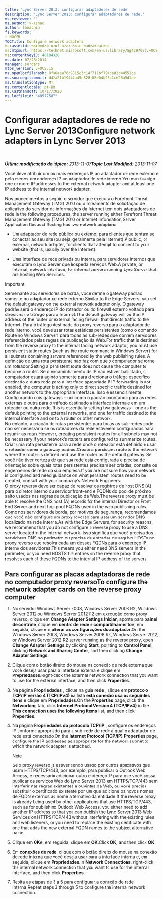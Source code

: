 ```yaml
---
title: 'Lync Server 2013: configurar adaptadores de rede'
description: 'Lync Server 2013: configurar adaptadores de rede.'
ms.reviewer: ''
ms.author: v-lanac
author: lanachin
f1.keywords:
- NOCSH
TOCTitle: Configure network adapters
ms:assetid: 6519ed80-020f-47a3-851c-03dea5eac5d9
ms:mtpsurl: https://technet.microsoft.com/en-us/library/Gg429707(v=OCS.15)
ms:contentKeyID: 48184320
ms.date: 07/23/2014
manager: serdars
mtps_version: v=OCS.15
ms.openlocfilehash: 8fa6aaa76c7815c3c14f711bf79eca82c44551ce
ms.sourcegitcommit: d42a21b194f4a45e828188e04b25c1ce28a5d1ae
ms.translationtype: MT
ms.contentlocale: pt-BR
ms.lasthandoff: 10/17/2020
ms.locfileid: "48577587"
---
```

# <a name="configure-network-adapters-in-lync-server-2013"></a><span data-ttu-id="7da60-103">Configurar adaptadores de rede no Lync Server 2013</span><span class="sxs-lookup"><span data-stu-id="7da60-103">Configure network adapters in Lync Server 2013</span></span>

<div data-xmlns="http://www.w3.org/1999/xhtml">

<div class="topic" data-xmlns="http://www.w3.org/1999/xhtml" data-msxsl="urn:schemas-microsoft-com:xslt" data-cs="https://msdn.microsoft.com/">

<div data-asp="https://msdn2.microsoft.com/asp">



</div>

<div id="mainSection">

<div id="mainBody">

<span> </span>

<span data-ttu-id="7da60-104">_**Última modificação do tópico:** 2013-11-07_</span><span class="sxs-lookup"><span data-stu-id="7da60-104">_**Topic Last Modified:** 2013-11-07_</span></span>

<span data-ttu-id="7da60-105">Você deve atribuir um ou mais endereços IP ao adaptador de rede externo e pelo menos um endereço IP ao adaptador de rede interno.</span><span class="sxs-lookup"><span data-stu-id="7da60-105">You must assign one or more IP addresses to the external network adapter and at least one IP address to the internal network adapter.</span></span>

<span data-ttu-id="7da60-106">Nos procedimentos a seguir, o servidor que executa o Forefront Threat Management Gateway (TMG) 2010 ou o roteamento de solicitação de aplicativo do servidor de informações da Internet tem dois adaptadores de rede:</span><span class="sxs-lookup"><span data-stu-id="7da60-106">In the following procedures, the server running either Forefront Threat Management Gateway (TMG) 2010 or Internet Information Server Application Request Routing has two network adapters:</span></span>

  - <span data-ttu-id="7da60-107">Um adaptador de rede público ou externo, para clientes que tentam se conectar ao seu site (ou seja, geralmente pela Internet).</span><span class="sxs-lookup"><span data-stu-id="7da60-107">A public, or external, network adapter, for clients that attempt to connect to your website (that is, usually over the Internet).</span></span>

  - <span data-ttu-id="7da60-108">Uma interface de rede privada ou interna, para servidores internos que executam o Lync Server que hospeda serviços Web.</span><span class="sxs-lookup"><span data-stu-id="7da60-108">A private, or internal, network interface, for internal servers running Lync Server that are hosting Web Services.</span></span>

<div>


> [!IMPORTANT]  
> <span data-ttu-id="7da60-109">Semelhante aos servidores de borda, você define o gateway padrão somente no adaptador de rede externo.</span><span class="sxs-lookup"><span data-stu-id="7da60-109">Similar to the Edge Servers, you set the default gateway on the external network adapter only.</span></span> <span data-ttu-id="7da60-110">O gateway padrão será o endereço IP do roteador ou do firewall externo voltado para direcionar o tráfego para a Internet.</span><span class="sxs-lookup"><span data-stu-id="7da60-110">The default gateway will be the IP address of the router or external facing firewall that directs traffic to the Internet.</span></span> <span data-ttu-id="7da60-111">Para o tráfego destinado do proxy reverso para o adaptador de rede interno, você deve usar rotas estáticas persistentes (como o comando Route no Windows Server) para todas as sub-redes que contêm servidores referenciados pelas regras de publicação da Web.</span><span class="sxs-lookup"><span data-stu-id="7da60-111">For traffic that is destined from the reverse proxy to the internal facing network adaptor, you must use persistent static routes (such as the route command in Windows Server) for all subnets containing servers referenced by the web publishing rules.</span></span> <span data-ttu-id="7da60-112">A definição de uma rota persistente não faz com que o computador se torne um roteador.</span><span class="sxs-lookup"><span data-stu-id="7da60-112">Setting a persistent route does not cause the computer to become a router.</span></span> <span data-ttu-id="7da60-113">Se o encaminhamento de IP não estiver habilitado, o computador estará agindo somente para direcionar o tráfego específico destinado a outra rede para a interface apropriada.</span><span class="sxs-lookup"><span data-stu-id="7da60-113">If IP forwarding is not enabled, the computer is acting only to direct specific traffic destined for another network to the appropriate interface.</span></span> <span data-ttu-id="7da60-114">Isso é essencialmente Configurando dois gateways – um como o padrão apontando para as redes externas e outra para o tráfego destinado à interface interna e em um roteador ou outra rede.</span><span class="sxs-lookup"><span data-stu-id="7da60-114">This is essentially setting two gateways – one as the default pointing to the external networks, and one for traffic destined to the internal interface and on to a router or other network.</span></span><BR><span data-ttu-id="7da60-115">No entanto, a criação de rotas persistentes para todas as sub-redes pode não ser necessária se os roteadores da rede estiverem configurados para resumir as rotas.</span><span class="sxs-lookup"><span data-stu-id="7da60-115">However, creating persistent routes for all subnets may not be necessary if your network’s routers are configured to summarize routes.</span></span> <span data-ttu-id="7da60-116">Criar uma rota persistente para a rede onde o roteador está definido e usar o roteador como o gateway padrão.</span><span class="sxs-lookup"><span data-stu-id="7da60-116">Create a persistent route to the network where the router is defined and use the router as the default gateway.</span></span> <span data-ttu-id="7da60-117">Se você não tiver certeza de que sua rede está configurada e precisa de orientação sobre quais rotas persistentes precisam ser criadas, consulte os engenheiros de rede da sua empresa.</span><span class="sxs-lookup"><span data-stu-id="7da60-117">If you are not sure how your network is configured and need guidance on what persistent routes need to be created, consult with your company’s Network Engineers.</span></span><BR><span data-ttu-id="7da60-118">O proxy reverso deve ser capaz de resolver os registros de host DNS (A) para o diretor interno ou servidor front-end e FQDNs do pool de próximo salto usados nas regras de publicação da Web.</span><span class="sxs-lookup"><span data-stu-id="7da60-118">The reverse proxy must be able to resolve the DNS host (A) records for the internal Director or Front End Server and next hop pool FQDNs used in the web publishing rules.</span></span> <span data-ttu-id="7da60-119">Como nos servidores de borda, por motivos de segurança, recomendamos que você não configure um proxy reverso para usar um servidor DNS localizado na rede interna.</span><span class="sxs-lookup"><span data-stu-id="7da60-119">As with the Edge Servers, for security reasons, we recommend that you do not configure a reverse proxy to use a DNS server located in the internal network.</span></span> <span data-ttu-id="7da60-120">Isso significa que você precisa dos servidores DNS no perímetro ou precisa de entradas de arquivo HOSTs no proxy reverso que resolva cada um desses FQDNs para o endereço IP interno dos servidores.</span><span class="sxs-lookup"><span data-stu-id="7da60-120">This means you either need DNS servers in the perimeter, or you need HOSTS file entries on the reverse proxy that resolves each of these FQDNs to the internal IP address of the servers.</span></span>



</div>

<div>

## <a name="to-configure-the-network-adapter-cards-on-the-reverse-proxy-computer"></a><span data-ttu-id="7da60-121">Para configurar as placas adaptadoras de rede no computador proxy reverso</span><span class="sxs-lookup"><span data-stu-id="7da60-121">To configure the network adapter cards on the reverse proxy computer</span></span>

1.  <span data-ttu-id="7da60-122">No servidor Windows Server 2008, Windows Server 2008 R2, Windows Server 2012 ou Windows Server 2012 R2 em execução como proxy reverso, clique em **Change Adapter Settings** **Iniciar**, aponte para **painel de controle**, clique em **centro de rede e compartilhamento**e, em seguida, clique em **alterar as configurações do adaptador**.</span><span class="sxs-lookup"><span data-stu-id="7da60-122">On the Windows Server 2008, Windows Server 2008 R2, Windows Server 2012, or Windows Server 2012 R2 server running as the reverse proxy, open **Change Adapter Settings** by clicking **Start**, pointing to **Control Panel**, clicking **Network and Sharing Center**, and then clicking **Change Adapter Settings**.</span></span>

2.  <span data-ttu-id="7da60-123">Clique com o botão direito do mouse na conexão de rede externa que você deseja usar para a interface externa e clique em **Propriedades**.</span><span class="sxs-lookup"><span data-stu-id="7da60-123">Right-click the external network connection that you want to use for the external interface, and then click **Properties**.</span></span>

3.  <span data-ttu-id="7da60-124">Na página **Propriedades** , clique na guia **rede** , clique em **protocolo TCP/IP versão 4 (TCP/IPv4)** na lista **esta conexão usa os seguintes itens** e clique em **Propriedades**.</span><span class="sxs-lookup"><span data-stu-id="7da60-124">On the **Properties** page, click the **Networking** tab, click **Internet Protocol Version 4 (TCP/IPv4)** in the **This connection uses the following items** list, and then click **Properties**.</span></span>

4.  <span data-ttu-id="7da60-125">Na página **Propriedades do protocolo TCP/IP** , configure os endereços IP conforme apropriado para a sub-rede de rede à qual o adaptador de rede está conectado.</span><span class="sxs-lookup"><span data-stu-id="7da60-125">On the **Internet Protocol (TCP/IP) Properties** page, configure the IP addresses as appropriate for the network subnet to which the network adapter is attached.</span></span>
    
    <div>
    

    > [!NOTE]  
    > <span data-ttu-id="7da60-126">Se o proxy reverso já estiver sendo usado por outros aplicativos que usam HTTPS/TCP/443, por exemplo, para publicar o Outlook Web Access, é necessário adicionar outro endereço IP para que você possa publicar os serviços Web do Lync Server 2013 em HTTPS/TCP/443 sem interferir nas regras existentes e ouvintes da Web, ou você precisa substituir o certificado existente por um que adicione os novos nomes de FQDN externos ao nome alternativo da entidade.</span><span class="sxs-lookup"><span data-stu-id="7da60-126">If the reverse proxy is already being used by other applications that use HTTPS/TCP/443, such as for publishing Outlook Web Access, you either need to add another IP address so that you can publish the Lync Server 2013 Web Services on HTTPS/TCP/443 without interfering with the existing rules and web listeners, or you need to replace the existing certificate with one that adds the new external FQDN names to the subject alternative name.</span></span>

    
    </div>

5.  <span data-ttu-id="7da60-127">Clique em **OK**e, em seguida, clique em **OK**.</span><span class="sxs-lookup"><span data-stu-id="7da60-127">Click **OK**, and then click **OK**.</span></span>

6.  <span data-ttu-id="7da60-128">Em **conexões de rede**, clique com o botão direito do mouse na conexão de rede interna que você deseja usar para a interface interna e, em seguida, clique em **Propriedades**.</span><span class="sxs-lookup"><span data-stu-id="7da60-128">In **Network Connections**, right-click the internal network connection that you want to use for the internal interface, and then click **Properties**.</span></span>

7.  <span data-ttu-id="7da60-129">Repita as etapas de 3 a 5 para configurar a conexão de rede interna.</span><span class="sxs-lookup"><span data-stu-id="7da60-129">Repeat steps 3 through 5 to configure the internal network connection.</span></span>

</div>

</div>

<span> </span>

</div>

</div>

</div>

